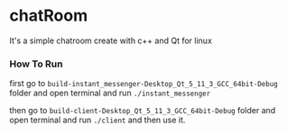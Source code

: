 # chatRoom
It's a simple chatroom create with c++ and Qt for linux


### How To Run
first go to `build-instant_messenger-Desktop_Qt_5_11_3_GCC_64bit-Debug` folder and open terminal and run `./instant_messenger` 

then go to `build-client-Desktop_Qt_5_11_3_GCC_64bit-Debug` folder and open terminal and run `./client` and then use it.
